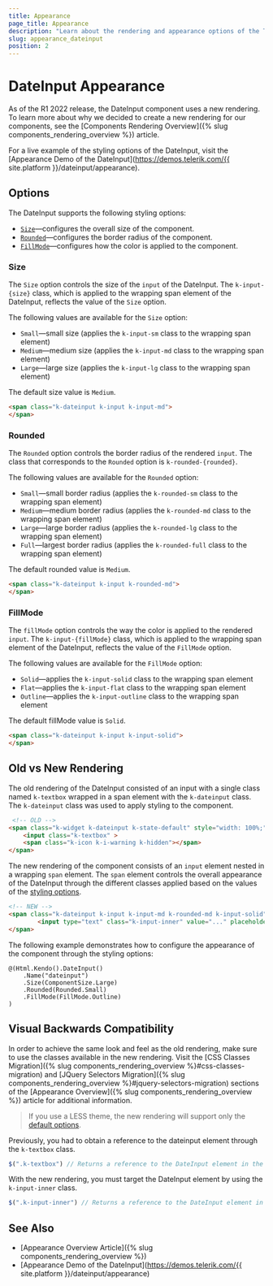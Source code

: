 ```yaml
---
title: Appearance
page_title: Appearance
description: "Learn about the rendering and appearance options of the Telerik UI DateInput for {{ site.framework }}."
slug: appearance_dateinput
position: 2
---
```


# DateInput Appearance

As of the R1 2022 release, the DateInput component uses a new rendering. To learn more about why we decided to create a new rendering for our components, see the [Components Rendering Overview]({% slug components_rendering_overview %}) article.

For a live example of the styling options of the DateInput, visit the [Appearance Demo of the DateInput](https://demos.telerik.com/{{ site.platform }}/dateinput/appearance).

## Options

The DateInput supports the following styling options:

- [`Size`](#size)—configures the overall size of the component.
- [`Rounded`](#rounded)—configures the border radius of the component.
- [`FillMode`](#fillmode)—configures how the color is applied to the component.

### Size

The `Size` option controls the size of the `input` of the DateInput. The `k-input-{size}` class, which is applied to the wrapping span element of the DateInput, reflects the value of the `Size` option.

The following values are available for the `Size` option:

- `Small`—small size (applies the `k-input-sm` class to the wrapping span element)
- `Medium`—medium size (applies the `k-input-md` class to the wrapping span element)
- `Large`—large size (applies the `k-input-lg` class to the wrapping span element)

The default size value is `Medium`.

```html
<span class="k-dateinput k-input k-input-md">
</span>
``` 

### Rounded

The `Rounded` option controls the border radius of the rendered `input`. The class that corresponds to the `Rounded` option is `k-rounded-{rounded}`.

The following values are available for the `Rounded` option:

- `Small`—small border radius (applies the `k-rounded-sm` class to the wrapping span element)
- `Medium`—medium border radius (applies the `k-rounded-md` class to the wrapping span element)
- `Large`—large border radius (applies the `k-rounded-lg` class to the wrapping span element)
- `Full`—largest border radius (applies the `k-rounded-full` class to the wrapping span element)

The default rounded value is `Medium`.

```html
<span class="k-dateinput k-input k-rounded-md">
</span>
```

### FillMode

The `fillMode` option controls the way the color is applied to the rendered `input`. The `k-input-{fillMode}` class, which is applied to the wrapping span element of the DateInput, reflects the value of the `FillMode` option.

The following values are available for the `FillMode` option:

- `Solid`—applies the `k-input-solid` class to the wrapping span element
- `Flat`—applies the `k-input-flat` class to the wrapping span element
- `Outline`—applies the `k-input-outline` class to the wrapping span element

The default fillMode value is `Solid`.

```html
<span class="k-dateinput k-input k-input-solid">
</span>
```

## Old vs New Rendering

The old rendering of the DateInput consisted of an input with a single class named `k-textbox` wrapped in a span element with the `k-dateinput` class. The `k-dateinput` class was used to apply styling to the component. 

```html
 <!-- OLD -->
<span class="k-widget k-dateinput k-state-default" style="width: 100%;">
    <input class="k-textbox" >
    <span class="k-icon k-i-warning k-hidden"></span>
</span>
```

The new rendering of the component consists of an `input` element nested in a wrapping `span` element. The `span` element controls the overall appearance of the DateInput through the different classes applied based on the values of the [styling options](#options). 

```html
<!-- NEW -->
<span class="k-dateinput k-input k-input-md k-rounded-md k-input-solid">
        <input type="text" class="k-input-inner" value="..." placeholder="..." />  
</span>
```

The following example demonstrates how to configure the appearance of the component through the styling options:

    @(Html.Kendo().DateInput()
        .Name("dateinput")
        .Size(ComponentSize.Large)
        .Rounded(Rounded.Small)
        .FillMode(FillMode.Outline)
    )

## Visual Backwards Compatibility

In order to achieve the same look and feel as the old rendering, make sure to use the classes available in the new rendering. Visit the [CSS Classes Migration]({% slug components_rendering_overview %}#css-classes-migration) and [JQuery Selectors Migration]({% slug components_rendering_overview %}#jquery-selectors-migration) sections of the [Appearance Overview]({% slug components_rendering_overview %}) article for additional information.

> If you use a LESS theme, the new rendering will support only the [default options](#options).

Previously, you had to obtain a reference to the dateinput element through the `k-textbox` class.

```javascript
$(".k-textbox") // Returns a reference to the DateInput element in the old rendering.
```

With the new rendering, you must target the DateInput element by using the `k-input-inner` class.

```javascript
$(".k-input-inner") // Returns a reference to the DateInput element in the new rendering.
```

## See Also

* [Appearance Overview Article]({% slug components_rendering_overview %})
* [Appearance Demo of the DateInput](https://demos.telerik.com/{{ site.platform }}/dateinput/appearance)
